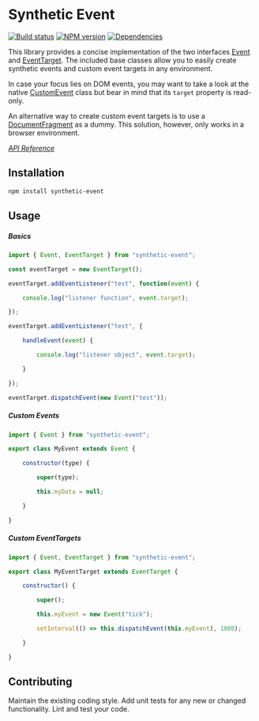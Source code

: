 # Synthetic Event

[![Build status](https://travis-ci.org/vanruesc/synthetic-event.svg?branch=master)](https://travis-ci.org/vanruesc/synthetic-event)
[![NPM version](https://badge.fury.io/js/synthetic-event.svg)](http://badge.fury.io/js/synthetic-event)
[![Dependencies](https://david-dm.org/vanruesc/synthetic-event.svg?branch=master)](https://david-dm.org/vanruesc/synthetic-event)

This library provides a concise implementation of the two interfaces [Event](https://developer.mozilla.org/en-US/docs/Web/API/Event)
and [EventTarget](https://developer.mozilla.org/en-US/docs/Web/API/EventTarget). The included base classes allow you to easily create
synthetic events and custom event targets in any environment.

In case your focus lies on DOM events, you may want to take a look at the native [CustomEvent](https://developer.mozilla.org/en-US/docs/Web/API/CustomEvent)
class but bear in mind that its `target` property is read-only. 

An alternative way to create custom event targets is to use a [DocumentFragment](https://developer.mozilla.org/en/docs/Web/API/Document/createDocumentFragment)
as a dummy. This solution, however, only works in a browser environment.

*[API Reference](https://vanruesc.github.io/synthetic-event)*


## Installation

```sh
npm install synthetic-event
``` 


## Usage

##### Basics

```javascript
import { Event, EventTarget } from "synthetic-event";

const eventTarget = new EventTarget();

eventTarget.addEventListener("test", function(event) {

	console.log("listener function", event.target);

});

eventTarget.addEventListener("test", {

	handleEvent(event) {

		console.log("listener object", event.target);

	}

});

eventTarget.dispatchEvent(new Event("test"));
```

##### Custom Events

```javascript
import { Event } from "synthetic-event";

export class MyEvent extends Event {

	constructor(type) {

		super(type);

		this.myData = null;

	}

}
```

##### Custom EventTargets

```javascript
import { Event, EventTarget } from "synthetic-event";

export class MyEventTarget extends EventTarget {

	constructor() {

		super();

		this.myEvent = new Event("tick");

		setInterval(() => this.dispatchEvent(this.myEvent), 1000);

	}

}
```


## Contributing

Maintain the existing coding style. Add unit tests for any new or changed functionality. Lint and test your code.
